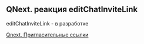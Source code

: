 ## QNext. реакция editChatInviteLink

editChatInviteLink - в разработке







[Qnext. Пригласительные ссылки](/docs-test/_export/admin/invitelink-about)

